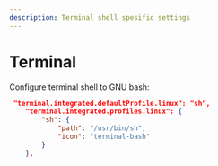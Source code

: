 ```yaml
---
description: Terminal shell spesific settings
---
```


# Terminal

Configure terminal shell to GNU bash:

```json
 "terminal.integrated.defaultProfile.linux": "sh",
    "terminal.integrated.profiles.linux": {
        "sh": {
            "path": "/usr/bin/sh",
            "icon": "terminal-bash"
        }
    },
```
